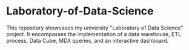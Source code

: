 # Laboratory-of-Data-Science
This repository showcases my university "Laboratory of Data Science" project. It encompasses the implementation of a data warehouse, ETL process, Data Cube, MDX queries, and an interactive dashboard. 
